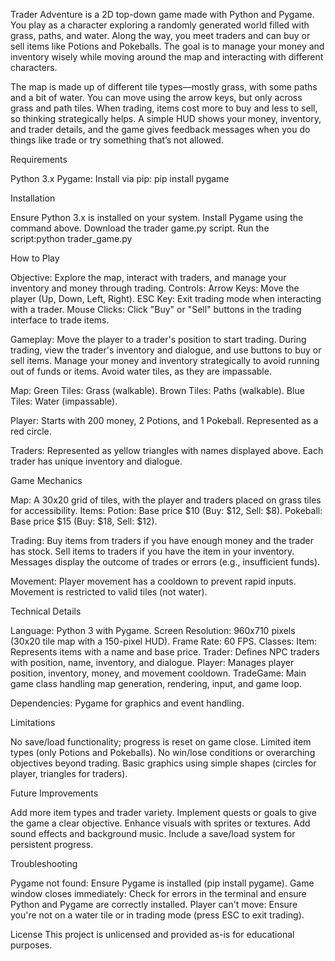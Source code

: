 Trader Adventure is a 2D top-down game made with Python and Pygame. You play as a character exploring a randomly generated world filled with grass, paths, and water. Along the way, you meet traders and can buy or sell items like Potions and Pokeballs. The goal is to manage your money and inventory wisely while moving around the map and interacting with different characters.

The map is made up of different tile types—mostly grass, with some paths and a bit of water. You can move using the arrow keys, but only across grass and path tiles. When trading, items cost more to buy and less to sell, so thinking strategically helps. A simple HUD shows your money, inventory, and trader details, and the game gives feedback messages when you do things like trade or try something that’s not allowed.

Requirements

Python 3.x
Pygame: Install via pip: pip install pygame



Installation

Ensure Python 3.x is installed on your system.
Install Pygame using the command above.
Download the trader game.py script.
Run the script:python trader_game.py



How to Play

Objective: Explore the map, interact with traders, and manage your inventory and money through trading.
Controls:
Arrow Keys: Move the player (Up, Down, Left, Right).
ESC Key: Exit trading mode when interacting with a trader.
Mouse Clicks: Click "Buy" or "Sell" buttons in the trading interface to trade items.


Gameplay:
Move the player to a trader's position to start trading.
During trading, view the trader's inventory and dialogue, and use buttons to buy or sell items.
Manage your money and inventory strategically to avoid running out of funds or items.
Avoid water tiles, as they are impassable.


Map:
Green Tiles: Grass (walkable).
Brown Tiles: Paths (walkable).
Blue Tiles: Water (impassable).


Player:
Starts with 200 money, 2 Potions, and 1 Pokeball.
Represented as a red circle.


Traders:
Represented as yellow triangles with names displayed above.
Each trader has unique inventory and dialogue.



Game Mechanics

Map: A 30x20 grid of tiles, with the player and traders placed on grass tiles for accessibility.
Items:
Potion: Base price $10 (Buy: $12, Sell: $8).
Pokeball: Base price $15 (Buy: $18, Sell: $12).


Trading:
Buy items from traders if you have enough money and the trader has stock.
Sell items to traders if you have the item in your inventory.
Messages display the outcome of trades or errors (e.g., insufficient funds).


Movement:
Player movement has a cooldown to prevent rapid inputs.
Movement is restricted to valid tiles (not water).



Technical Details

Language: Python 3 with Pygame.
Screen Resolution: 960x710 pixels (30x20 tile map with a 150-pixel HUD).
Frame Rate: 60 FPS.
Classes:
Item: Represents items with a name and base price.
Trader: Defines NPC traders with position, name, inventory, and dialogue.
Player: Manages player position, inventory, money, and movement cooldown.
TradeGame: Main game class handling map generation, rendering, input, and game loop.


Dependencies: Pygame for graphics and event handling.

Limitations

No save/load functionality; progress is reset on game close.
Limited item types (only Potions and Pokeballs).
No win/lose conditions or overarching objectives beyond trading.
Basic graphics using simple shapes (circles for player, triangles for traders).

Future Improvements

Add more item types and trader variety.
Implement quests or goals to give the game a clear objective.
Enhance visuals with sprites or textures.
Add sound effects and background music.
Include a save/load system for persistent progress.

Troubleshooting

Pygame not found: Ensure Pygame is installed (pip install pygame).
Game window closes immediately: Check for errors in the terminal and ensure Python and Pygame are correctly installed.
Player can't move: Ensure you're not on a water tile or in trading mode (press ESC to exit trading).

License
This project is unlicensed and provided as-is for educational purposes.
